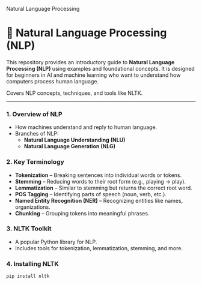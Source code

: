 Natural Language Processing
# 🧠 Natural Language Processing (NLP)

This repository provides an introductory guide to **Natural Language Processing (NLP)** using examples and foundational concepts. It is designed for beginners in AI and machine learning who want to understand how computers process human language.

Covers NLP concepts, techniques, and tools like NLTK.

---

### 1. Overview of NLP

- How machines understand and reply to human language.
- Branches of NLP:
  - **Natural Language Understanding (NLU)**
  - **Natural Language Generation (NLG)**

### 2. Key Terminology

- **Tokenization** – Breaking sentences into individual words or tokens.
- **Stemming** – Reducing words to their root form (e.g., playing → play).
- **Lemmatization** – Similar to stemming but returns the correct root word.
- **POS Tagging** – Identifying parts of speech (noun, verb, etc.).
- **Named Entity Recognition (NER)** – Recognizing entities like names, organizations.
- **Chunking** – Grouping tokens into meaningful phrases.

### 3. NLTK Toolkit

- A popular Python library for NLP.
- Includes tools for tokenization, lemmatization, stemming, and more.

### 4. Installing NLTK

```bash
pip install nltk
```
